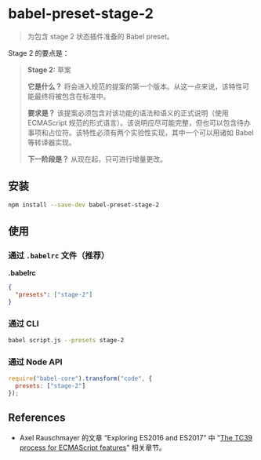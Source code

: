# babel-preset-stage-2

> 为包含 stage 2 状态插件准备的 Babel preset。

Stage 2 的要点是：

> **Stage 2:** 草案
>
> **它是什么？** 将会进入规范的提案的第一个版本。从这一点来说，该特性可能最终将被包含在标准中。
>
> **要求是？** 该提案必须包含对该功能的语法和语义的正式说明（使用 ECMAScript 规范的形式语言）。该说明应尽可能完整，但也可以包含待办事项和占位符。该特性必须有两个实验性实现，其中一个可以用诸如 Babel 等转译器实现。
>
> **下一阶段是？** 从现在起，只可进行增量更改。

## 安装

```sh
npm install --save-dev babel-preset-stage-2
```

## 使用

### 通过 `.babelrc` 文件（推荐）

**.babelrc**

```json
{
  "presets": ["stage-2"]
}
```

### 通过 CLI

```sh
babel script.js --presets stage-2
```

### 通过 Node API

```javascript
require("babel-core").transform("code", {
  presets: ["stage-2"]
});
```
## References

- Axel Rauschmayer 的文章 “Exploring ES2016 and ES2017” 中 "[The TC39 process for ECMAScript features](http://exploringjs.com/es2016-es2017/ch_tc39-process.html)" 相关章节。
